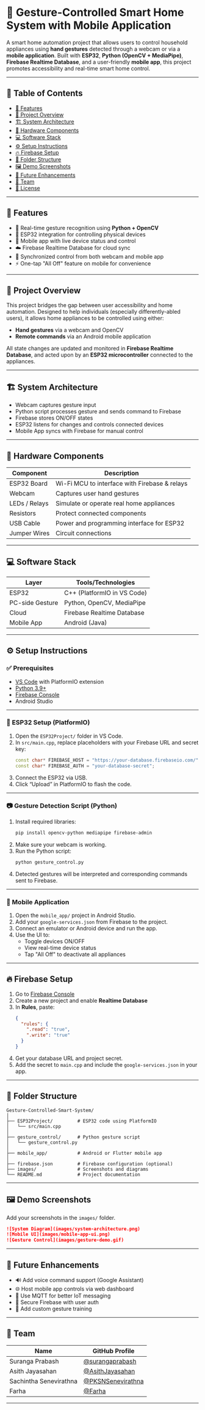 # 🤖 Gesture-Controlled Smart Home System with Mobile Application

A smart home automation project that allows users to control household appliances using **hand gestures** detected through a webcam or via a **mobile application**. Built with **ESP32**, **Python (OpenCV + MediaPipe)**, **Firebase Realtime Database**, and a user-friendly **mobile app**, this project promotes accessibility and real-time smart home control.

---

## 📌 Table of Contents

- [🌟 Features](#-features)  
- [🧠 Project Overview](#-project-overview)  
- [🏗️ System Architecture](#-system-architecture)  
- [🧰 Hardware Components](#-hardware-components)  
- [💻 Software Stack](#-software-stack)  
- [⚙️ Setup Instructions](#-setup-instructions)  
- [🔥 Firebase Setup](#-firebase-setup)  
- [📁 Folder Structure](#-folder-structure)  
- [🖼️ Demo Screenshots](#-demo-screenshots)  
- [🚀 Future Enhancements](#-future-enhancements)  
- [👥 Team](#-team)  
- [📄 License](#-license)  

---

## 🌟 Features

- 👋 Real-time gesture recognition using **Python + OpenCV**
- 🧠 ESP32 integration for controlling physical devices
- 📱 Mobile app with live device status and control
- ☁️ Firebase Realtime Database for cloud sync
- 🔁 Synchronized control from both webcam and mobile app
- ⚡ One-tap "All Off" feature on mobile for convenience

---

## 🧠 Project Overview

This project bridges the gap between user accessibility and home automation. Designed to help individuals (especially differently-abled users), it allows home appliances to be controlled using either:
- **Hand gestures** via a webcam and OpenCV
- **Remote commands** via an Android mobile application

All state changes are updated and monitored in **Firebase Realtime Database**, and acted upon by an **ESP32 microcontroller** connected to the appliances.

---

## 🏗️ System Architecture

- Webcam captures gesture input
- Python script processes gesture and sends command to Firebase
- Firebase stores ON/OFF states
- ESP32 listens for changes and controls connected devices
- Mobile App syncs with Firebase for manual control

---

## 🧰 Hardware Components

| Component      | Description                                   |
|----------------|-----------------------------------------------|
| ESP32 Board    | Wi-Fi MCU to interface with Firebase & relays |
| Webcam         | Captures user hand gestures                   |
| LEDs / Relays  | Simulate or operate real home appliances      |
| Resistors      | Protect connected components                  |
| USB Cable      | Power and programming interface for ESP32     |
| Jumper Wires   | Circuit connections                           |

---

## 💻 Software Stack

| Layer               | Tools/Technologies                        |
|--------------------|-------------------------------------------|
| ESP32               | C++ (PlatformIO in VS Code)               |
| PC-side Gesture     | Python, OpenCV, MediaPipe                 |
| Cloud               | Firebase Realtime Database                |
| Mobile App          | Android (Java)                            |

---

## ⚙️ Setup Instructions

### ✅ Prerequisites
- [VS Code](https://code.visualstudio.com/) with PlatformIO extension
- [Python 3.9+](https://www.python.org/downloads/)
- [Firebase Console](https://console.firebase.google.com/)
- Android Studio

---

### 🔌 ESP32 Setup (PlatformIO)
1. Open the `ESP32Project/` folder in VS Code.
2. In `src/main.cpp`, replace placeholders with your Firebase URL and secret key:
   ```cpp
   const char* FIREBASE_HOST = "https://your-database.firebaseio.com/";
   const char* FIREBASE_AUTH = "your-database-secret";
   ```
3. Connect the ESP32 via USB.
4. Click “Upload” in PlatformIO to flash the code.

---

### 📷 Gesture Detection Script (Python)
1. Install required libraries:
   ```bash
   pip install opencv-python mediapipe firebase-admin
   ```
2. Make sure your webcam is working.
3. Run the Python script:
   ```bash
   python gesture_control.py
   ```
4. Detected gestures will be interpreted and corresponding commands sent to Firebase.

---

### 📱 Mobile Application
1. Open the `mobile_app/` project in Android Studio.
2. Add your `google-services.json` from Firebase to the project.
3. Connect an emulator or Android device and run the app.
4. Use the UI to:
   - Toggle devices ON/OFF
   - View real-time device status
   - Tap "All Off" to deactivate all appliances

---

## 🔥 Firebase Setup

1. Go to [Firebase Console](https://console.firebase.google.com/)
2. Create a new project and enable **Realtime Database**
3. In **Rules**, paste:
   ```json
   {
     "rules": {
       ".read": "true",
       ".write": "true"
     }
   }
   ```
4. Get your database URL and project secret.
5. Add the secret to `main.cpp` and include the `google-services.json` in your app.

---

## 📁 Folder Structure

```
Gesture-Controlled-Smart-System/
│
├── ESP32Project/         # ESP32 code using PlatformIO
│   └── src/main.cpp
│
├── gesture_control/      # Python gesture script
│   └── gesture_control.py
│
├── mobile_app/           # Android or Flutter mobile app
│
├── firebase.json         # Firebase configuration (optional)
├── images/               # Screenshots and diagrams
└── README.md             # Project documentation
```

---

## 🖼️ Demo Screenshots

Add your screenshots in the `images/` folder.

```markdown
![System Diagram](images/system-architecture.png)
![Mobile UI](images/mobile-app-ui.png)
![Gesture Control](images/gesture-demo.gif)
```

---

## 🚀 Future Enhancements

- 🔊 Add voice command support (Google Assistant)
- 🌐 Host mobile app controls via web dashboard
- 📡 Use MQTT for better IoT messaging
- 🔐 Secure Firebase with user auth
- 🧠 Add custom gesture training

---

## 👥 Team

| Name                       | GitHub Profile                                                     |
|----------------------------|--------------------------------------------------------------------|
| Suranga Prabash            | [@surangaprabash](https://github.com/surangaprabash)               |
| Asith Jayasahan            | [@AsithJayasahan](https://github.com/AsithJayasahan)               |
| Sachintha Senevirathna     | [@PKSNSenevirathna](https://github.com/PKSNSenevirathna)           |
| Farha                      | [@Farha](https://github.com/your-github-username4) |


---

